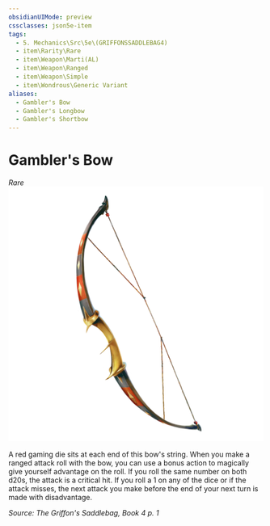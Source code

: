 ```yaml
---
obsidianUIMode: preview
cssclasses: json5e-item
tags:
  - 5. Mechanics\Src\5e\(GRIFFONSSADDLEBAG4)
  - item\Rarity\Rare
  - item\Weapon\Marti(AL)
  - item\Weapon\Ranged
  - item\Weapon\Simple
  - item\Wondrous\Generic Variant
aliases:
  - Gambler's Bow
  - Gambler's Longbow
  - Gambler's Shortbow
---
```

# Gambler's Bow
*Rare*  
![](https://raw.githubusercontent.com/TheGiddyLimit/homebrew-img/main/img/GriffonsSaddlebag4/Items/Gamblers-Bow.webp#right)  


A red gaming die sits at each end of this bow's string. When you make a ranged attack roll with the bow, you can use a bonus action to magically give yourself advantage on the roll. If you roll the same number on both d20s, the attack is a critical hit. If you roll a 1 on any of the dice or if the attack misses, the next attack you make before the end of your next turn is made with disadvantage.

*Source: The Griffon's Saddlebag, Book 4 p. 1*
